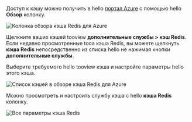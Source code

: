 Доступ к кэшу можно получить в hello [портал Azure](https://portal.azure.com) с помощью hello **Обзор** колонку.

![Колонка обзора кэша Redis для Azure](media/redis-cache-browse/redis-cache-browse.png)

Щелкните ваших кэшей tooview **дополнительные службы > кэш Redis**. Если недавно просмотренные tooa кэша Redis, вы можете щелкнуть **кэша Redis** непосредственно из списка hello не нажимая кнопки **дополнительные службы**.

Выберите требуемого hello tooview кэша и настройте параметры hello этого кэша.

![Список кэшей в обзоре кэша Redis для Azure](media/redis-cache-browse/redis-caches.png)

Можно просмотреть и настроить службу кэша с hello **кэша Redis** колонку.

![Все параметры кэша Redis](media/redis-cache-browse/redis-cache-blade.png)

